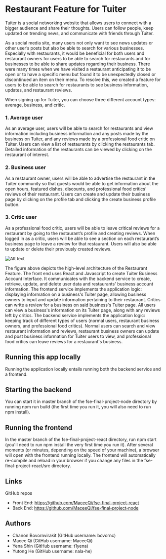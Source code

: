 # Restaurant Feature for Tuiter

Tuiter is a social networking website that allows users to connect with a bigger audience and share
their thoughts. Users can follow people, keep updated on trending news, and communicate with
friends through Tuiter.

As a social media site, many users not only want to see news updates or other user’s posts but
also be able to search for various businesses. Especially with restaurants, it would be beneficial
for both users and restaurant owners for users to be able to search for restaurants and for
businesses to be able to share updates regarding their business. There were many times when we have
visited a restaurant anticipating it to be open or to have a specific menu but found it to be
unexpectedly closed or discontinued an item on their menu. To resolve this, we created a feature
for users to be able to search for restaurants to see business information, updates, and restaurant
reviews.

When signing up for Tuiter, you can choose three different account types: average, business, and
critic.

### 1. Average user

As an average user, users will be able to search for restaurants and view information including
business information and any posts made by the business on Tuiter, and any reviews made by a
professional food critic on Tuiter. Users can view a list of restaurants by clicking the
restaurants tab. Detailed information of the restaurants can be viewed by clicking on the
restaurant of interest.

### 2. Business user

As a restaurant owner, users will be able to advertise the restaurant in the Tuiter community so
that guests would be able to get information about the open hours, featured dishes, discounts, and
professional food critics’ reviews of their restaurant. Users can create and update their business
page by clicking on the profile tab and clicking the create business profile button.

### 3. Critic user

As a professional food critic, users will be able to leave critical reviews for a restaurant by
going to the restaurant’s profile and creating reviews. When logged in as a critic, users will be
able to see a section on each restaurant’s business page to leave a review for that restaurant.
Users will also be able to update or delete their previously created reviews.

![Alt text](/images/architecture.jpeg)

The figure above depicts the high-level architecture of the Restaurant Feature. The front end uses 
React and Javascript to create Tuiter Business Account Interface. It communicates with the backend 
service to create, retrieve, update, and delete user data and restaurants' business account 
information. The frontend service implements the application logic: displaying information on a 
business's Tuiter page, allowing business owners to input and update information pertaining to their
restaurant. Critics can write a review for a business on said business's Tuiter page. All users can
view a business's information on its Tuiter page, along with any reviews left by critics.
The backend service implements the application logic: keeping track of different types of users 
(normal users, restaurant business owners, and professional food critics). Normal users can search 
and view restaurant information and reviews, restaurant business owners can update and post business
information for Tuiter users to view, and professional food critics can leave reviews for a 
restaurant's business.

## Running this app locally

Running the application locally entails running both the backend service and a frontend.

## Starting the backend
You can start it in master branch of the fse-final-project-node directory by running npm run build 
(the first time you run it, you will also need to run npm install).

## Running the frontend
In the master branch of the fse-final-project-react directory, run npm start (you'll need to run 
npm install the very first time you run it). After several moments (or minutes, depending on the 
speed of your machine), a browser will open with the frontend running locally. The frontend will 
automatically re-compile and reload in your browser if you change any files in the 
fse-final-project-react/src directory.

## Links 

GitHub repos
* Front End: https://github.com/MaceeQi/fse-final-project-react
* Back End: https://github.com/MaceeQi/fse-final-project-node 

## Authors
* Chanon Bovornvirakit (GitHub username: bovornc)
* Macee Qi (GitHub username: MaceeQi)
* Yena Shin (GitHub username: t1yena)
* Yutong He (GitHub username: nala-he)


